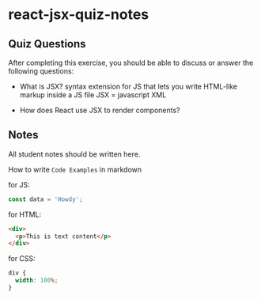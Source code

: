 # react-jsx-quiz-notes

## Quiz Questions

After completing this exercise, you should be able to discuss or answer the following questions:

- What is JSX?
  syntax extension for JS that lets you write HTML-like markup inside a JS file
  JSX = javascript XML

- How does React use JSX to render components?

## Notes

All student notes should be written here.

How to write `Code Examples` in markdown

for JS:

```javascript
const data = 'Howdy';
```

for HTML:

```html
<div>
  <p>This is text content</p>
</div>
```

for CSS:

```css
div {
  width: 100%;
}
```
